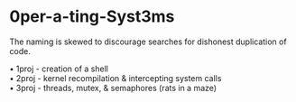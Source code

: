 # 0per-a-ting-Syst3ms

The naming is skewed to discourage searches for dishonest duplication of code.

• 1proj - creation of a shell                                                    
• 2proj - kernel recompilation & intercepting system calls                       
• 3proj - threads, mutex, & semaphores (rats in a maze)                          
